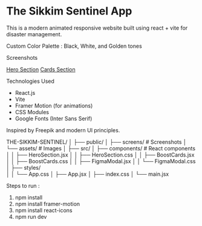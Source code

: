 # The Sikkim Sentinel App
This is a modern animated responsive website built using react + vite for disaster management.

Custom Color Palette : Black, White, and Golden tones

Screenshots

[Hero Section](./assets/screens/hero.png)
[Cards Section](./assets/screens/cards.png)

Technologies Used

- React.js
- Vite
- Framer Motion (for animations)
- CSS Modules
- Google Fonts (Inter Sans Serif)

Inspired by Freepik and modern UI principles.

THE-SIKKIM-SENTINEL/
│
├── public/
│   ├── screens/         # Screenshots
│   └── assets/          # Images
│
├── src/
│   ├── components/      # React components
│   │   ├── HeroSection.jsx
│   │   ├── HeroSection.css
│   │   ├── BoostCards.jsx
│   │   ├── BoostCards.css
│   │   ├── FigmaModal.jsx
│   │   └── FigmaModal.css
│   ├── styles/          
│   │   └── App.css
│   ├── App.jsx
│   ├── index.css
│   └── main.jsx

Steps to run : 
1. npm install
2. npm install framer-motion
3. npm install react-icons
4. npm run dev